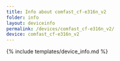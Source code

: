 ```yaml
---
title: Info about comfast_cf-e316n_v2
folder: info
layout: deviceinfo
permalink: /devices/comfast_cf-e316n_v2/
device: comfast_cf-e316n_v2
---
```

{% include templates/device_info.md %}
